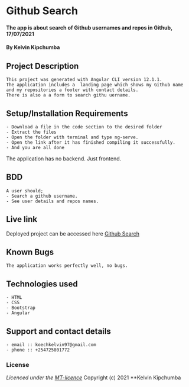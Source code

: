 # Github Search
#### The app is about search of Github usernames and repos in Github, 17/07/2021
#### **By Kelvin Kipchumba**
## Project Description
    This project was generated with Angular CLI version 12.1.1.
    The application includes a  landing page which shows my Github name and my repositories a footer with contact details. 
    There is also a a form to search githu uername. 

## Setup/Installation Requirements
    - Download a file in the code section to the desired folder
    - Extract the files
    - Open the folder with terminal and type ng-serve.
    - Open the link after it has finished compiling it successfully.
    - And you are all done
The application has no backend. Just frontend.

## BDD
    A user should;
    - Search a github username.
    - See user details and repos names.

## Live link
Deployed project can be accessed here [Github Search](https://k-koech.github.io/AngularGithubAPI-Search/)

## Known Bugs
    The application works perfectly well, no bugs.

## Technologies used
    - HTML
    - CSS
    - Bootstrap
    - Angular

## Support and contact details
    - email :: koechkelvin97@gmail.com
    - phone :: +254725801772

### License
*Licenced under the [MT-licence](https://github.com/k-koech/AngularGithubAPI-Search/blob/master/LICENSE.md)*
Copyright (c) 2021 **Kelvin Kipchumba

